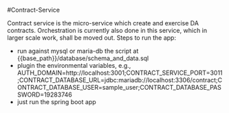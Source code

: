 #Contract-Service

Contract service is the micro-service which create and exercise DA contracts. Orchestration is currently also done in this service, which in larger scale work, shall be moved out.
Steps to run the app:
- run against mysql or maria-db the script at {{base_path}}/database/schema_and_data.sql
- plugin the  environmental variables, e.g., AUTH_DOMAIN=http://localhost:3001;CONTRACT_SERVICE_PORT=3011;CONTRACT_DATABASE_URL=jdbc:mariadb://localhost:3306/contract;CONTRACT_DATABASE_USER=sample_user;CONTRACT_DATABASE_PASSWORD=19283746
- just run the spring boot app
